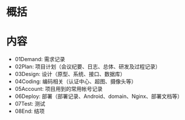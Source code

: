 # 概括


# 内容

- 01Demand: 需求记录
- 02Plan: 项目计划（会议纪要、日志、总体、研发及过程记录）
- 03Design: 设计（原型、系统、接口、数据库）
- 04Coding: 编码相关（认证中心、超图、摄像头等）
- 05Account: 项目用到的常用帐号记录
- 06Deploy: 部署（部署记录、Android、domain、Nginx、部署文档等）
- 07Test: 测试
- 08End: 结项
